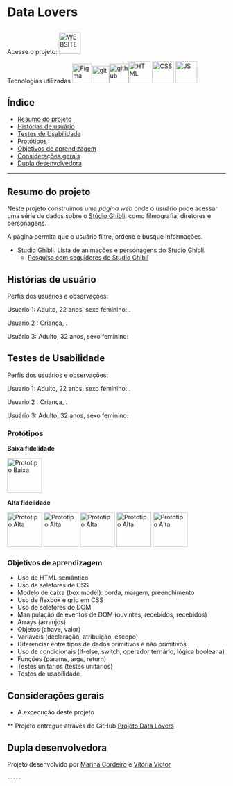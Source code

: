 # Data Lovers

## 
Acesse o projeto:
[<img alt="WEBSITE" height="50" src="https://cdn4.iconfinder.com/data/icons/movies-1-flat/60/042_-_totoro-1024.png">](https://github.com/Marinacb7/SAP010-data-lovers)

Tecnologias utilizadas
<img alt="Figma" height="45" src="https://cdn4.iconfinder.com/data/icons/logos-brands-in-colors/3000/figma-logo-256.png" /><img alt="git" height="40"  src="https://cdn3.iconfinder.com/data/icons/social-media-2169/24/social_media_social_media_logo_git-256.png" /><img alt="github" height="45"  src="https://cdn1.iconfinder.com/data/icons/unicons-line-vol-3/24/github-256.png" /><img alt="HTML" height="50"  src="https://cdn2.iconfinder.com/data/icons/designer-skills/128/code-programming-html-markup-develop-layout-language-512.png"> <img alt="CSS" height="50" src="https://cdn2.iconfinder.com/data/icons/designer-skills/128/code-programming-css-style-develop-layout-language-512.png"> <img alt="JS" height="50" src="https://cdn2.iconfinder.com/data/icons/designer-skills/128/code-programming-javascript-software-develop-command-language-256.png">   

## Índice

* [Resumo do projeto](#resumo-do-projeto)
* [Histórias de usuário](#histórias-de-usuário)
* [Testes de Usabilidade](#testes-de-usabilidade)
* [Protótipos](#protótipos)
* [Objetivos de aprendizagem](#objetivos-de-aprendizagem)
* [Considerações gerais](#considerações-gerais)
* [Dupla desenvolvedora](#dupla-desenvolvedora)

***

## Resumo do projeto

Neste projeto construimos uma _página web_ onde o usuário pode acessar uma série de dados sobre o [Stúdio Ghibli](https://studioghibli.com.br/), como filmografia, diretores e personagens.

A página permita que o usuário filtre, ordene e busque informações.

* [Studio Ghibli](src/data/ghibli/ghibli.json).
  Lista de animações e personagens do [Studio Ghibli](https://ghiblicollection.com/).
  - [Pesquisa com seguidores de Studio Ghibli](src/data/ghibli/README.pt-BR.md)

## Histórias de usuário

Perfis dos usuários e observações:

Usuario 1: Adulto, 22 anos, sexo feminino: .

Usuario 2 : Criança, .

Usuário 3: Adulto, 32 anos, sexo feminino:

## Testes de Usabilidade

Perfis dos usuários e observações:

Usuario 1: Adulto, 22 anos, sexo feminino: .

Usuario 2 : Criança, .

Usuário 3: Adulto, 32 anos, sexo feminino:


### Protótipos 

**Baixa fidelidade**

<img alt="Prototipo Baixa" height="80" src=./src/img/readme/)/>

**Alta fidelidade**

<img alt="Prototipo Alta" height="80" src=./src/img/readme/Prototipo%20Site%20Data%20Lovers_page-0001.jpg)/>
<img alt="Prototipo Alta" height="80" src=./src/img/readme/Prototipo%20Site%20Data%20Lovers_page-0002.jpg)/>
<img alt="Prototipo Alta" height="80" src=./src/img/readme/Prototipo%20Site%20Data%20Lovers_page-0003.jpg)/>
<img alt="Prototipo Alta" height="80" src=./src/img/readme/Prototipo%20Site%20Data%20Lovers_page-0004.jpg)/>
<img alt="Prototipo Alta" height="80" src=./src/img/readme/Prototipo%20Site%20Data%20Lovers_page-0005.jpg)/>

### Objetivos de aprendizagem

- Uso de HTML semântico
- Uso de seletores de CSS
- Modelo de caixa (box model): borda, margem, preenchimento
- Uso de flexbox e grid em CSS
- Uso de seletores de DOM
- Manipulação de eventos de DOM (ouvintes, recebidos, recebidos)
- Arrays (arranjos)
- Objetos (chave, valor)
- Variáveis ​​(declaração, atribuição, escopo)
- Diferenciar entre tipos de dados primitivos e não primitivos
- Uso de condicionais (if-else, switch, operador ternário, lógica booleana)
- Funções (params, args, return)
- Testes unitários (testes unitários)
- Testes de usabilidade

## Considerações gerais

* A excecução deste projeto 

** Projeto entregue através do GitHub
  [Projeto Data Lovers](https://pages.github.com/)

## Dupla desenvolvedora

Projeto desenvolvido por [Marina Cordeiro](https://github.com/Marinacb7) e [Vitória Victor](https://github.com/vitoriavictor)

  -*-*-*-*-